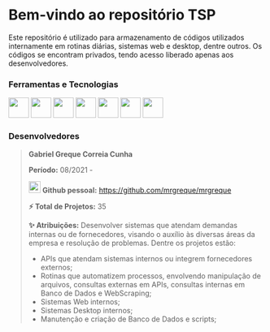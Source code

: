 # Bem-vindo ao repositório TSP

Este repositório é utilizado para armazenamento de códigos utilizados internamente em rotinas diárias, sistemas web e desktop, dentre outros. Os códigos se encontram privados, tendo acesso liberado apenas aos desenvolvedores.

### Ferramentas e Tecnologias


 <img src="https://cdn.jsdelivr.net/gh/devicons/devicon/icons/python/python-original-wordmark.svg" width="40" /> <img src="https://cdn.jsdelivr.net/gh/devicons/devicon/icons/javascript/javascript-original.svg" width="40" /> <img src="https://cdn.jsdelivr.net/gh/devicons/devicon/icons/typescript/typescript-original.svg" width="40" /> <img src="https://cdn.jsdelivr.net/gh/devicons/devicon/icons/nodejs/nodejs-original.svg" width="40"/> <img src="https://cdn.jsdelivr.net/gh/devicons/devicon/icons/electron/electron-original.svg" width="40" /> <img src="https://cdn.jsdelivr.net/gh/devicons/devicon/icons/java/java-original-wordmark.svg" width="40" />  <img src="https://cdn.jsdelivr.net/gh/devicons/devicon/icons/microsoftsqlserver/microsoftsqlserver-plain-wordmark.svg" width="40" />
          
 ### Desenvolvedores

>**Gabriel Greque Correia Cunha**
>
>**Período:** 08/2021 - 
> 
><img src="https://cdn.jsdelivr.net/gh/devicons/devicon/icons/github/github-original.svg" width="23" /> **Github pessoal:** https://github.com/mrgreque/mrgreque
>
>**⚡ Total de Projetos:** 35
>
>**✨ Atribuições:** Desenvolver sistemas que atendam demandas internas ou de fornecedores, visando o auxílio às diversas áreas da empresa e resolução de problemas. 
>Dentre os projetos estão:
> - APIs que atendam sistemas internos ou integrem fornecedores externos;
> - Rotinas que automatizem processos, envolvendo manipulação de arquivos, consultas externas em APIs, consultas internas em Banco de Dados e WebScraping;
> - Sistemas Web internos;
> - Sistemas Desktop internos;
> - Manutenção e criação de Banco de Dados e scripts;
